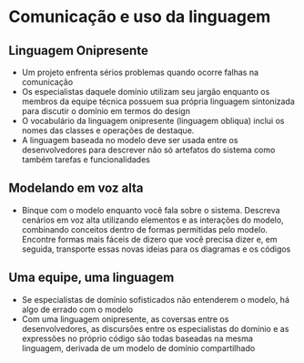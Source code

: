 # Comunicação e uso da linguagem

## Linguagem Onipresente

- Um projeto enfrenta sérios problemas quando ocorre falhas na comunicação
- Os especialistas daquele domínio utilizam seu jargão enquanto os membros da equipe técnica possuem sua própria linguagem sintonizada para discutir o domínio em termos do design
- O vocabulário da linguagem onipresente (linguagem obliqua) inclui os nomes das classes e operações de destaque.
- A linguagem baseada no modelo deve ser usada entre os desenvolvedores para descrever não só artefatos do sistema como também tarefas e funcionalidades

## Modelando em voz alta

- Binque com o modelo enquanto você fala sobre o sistema. Descreva cenários em voz alta utilizando elementos e as interações do modelo, combinando conceitos dentro de formas permitidas pelo modelo. Encontre formas mais fáceis de dizero que você precisa dizer e, em seguida, transporte essas novas ideias para os diagramas e os códigos

## Uma equipe, uma linguagem

- Se especialistas de domínio sofisticados não entenderem o modelo, há algo de errado com o modelo
- Com uma linguagem onipresente, as coversas entre os desenvolvedores, as discursões entre os especialistas do domínio e as expressões no próprio código são todas baseadas na mesma linguagem, derivada de um modelo de domínio compartilhado